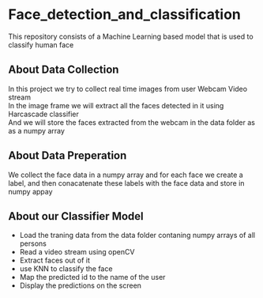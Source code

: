 # Face_detection_and_classification
This repository consists of a Machine Learning based model that is used to classify human face 

## About Data Collection
In this project we try to collect real time images from user Webcam Video stream <br>
In the image frame we will extract all the faces detected in it using Harcascade classifier <br>
And we will store the faces extracted from the webcam in the data folder as as a numpy array

## About Data Preperation
We collect the face data in a numpy array and for each face we create a label, and then conacatenate these labels 
with the face data and store in numpy appay

## About our Classifier Model
* Load the traning data from the data folder contaning numpy arrays of all persons
* Read a video stream using openCV
* Extract faces out of it
* use KNN to classify the face
* Map the predicted id to the name of the user
* Display the predictions on the screen
